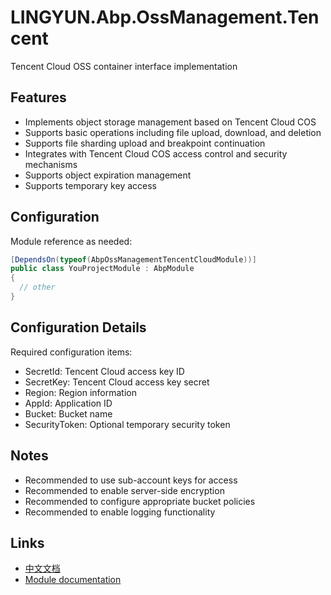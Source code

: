 # LINGYUN.Abp.OssManagement.Tencent

Tencent Cloud OSS container interface implementation

## Features

* Implements object storage management based on Tencent Cloud COS
* Supports basic operations including file upload, download, and deletion
* Supports file sharding upload and breakpoint continuation
* Integrates with Tencent Cloud COS access control and security mechanisms
* Supports object expiration management
* Supports temporary key access

## Configuration

Module reference as needed:

```csharp
[DependsOn(typeof(AbpOssManagementTencentCloudModule))]
public class YouProjectModule : AbpModule
{
  // other
}
```

## Configuration Details

Required configuration items:
* SecretId: Tencent Cloud access key ID
* SecretKey: Tencent Cloud access key secret
* Region: Region information
* AppId: Application ID
* Bucket: Bucket name
* SecurityToken: Optional temporary security token

## Notes

* Recommended to use sub-account keys for access
* Recommended to enable server-side encryption
* Recommended to configure appropriate bucket policies
* Recommended to enable logging functionality

## Links

* [中文文档](./README.md)
* [Module documentation](../README.md)
